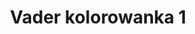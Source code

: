 ---
title: Vader kolorowanka 1
description: Kolorowanka Vader - wariant 1
canonical: /film/star-wars/vader
variant_of: vader
tags:
- film
- star-wars
---